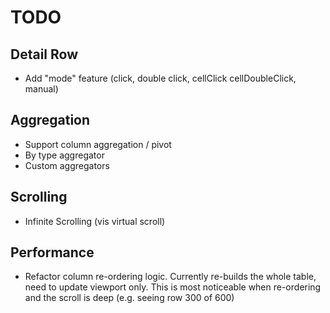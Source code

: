 # TODO

## Detail Row

- Add "mode" feature (click, double click, cellClick cellDoubleClick, manual)

## Aggregation

- Support column aggregation / pivot
- By type aggregator
- Custom aggregators

## Scrolling

- Infinite Scrolling (vis virtual scroll)

## Performance

- Refactor column re-ordering logic. Currently re-builds the whole table, need to update viewport only. This is most noticeable when re-ordering and the scroll is deep (e.g. seeing row 300 of 600)


